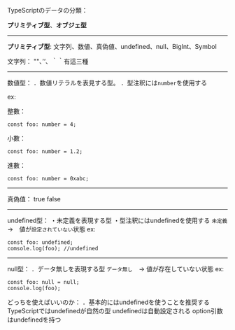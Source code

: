 TypeScriptのデータの分類：

**プリミティブ型**、**オブジェ型**

---
**プリミティブ型**:
文字列、数値、真偽値、undefined、null、BigInt、Symbol


文字列：
""、’’、｀｀有這三種

---

数値型：
．数値リテラルを表見する型。
．型注釈には`number`を使用する

ex:

整數：
```
const foo: number = 4;
```
小數：
```
const foo: number = 1.2;
```

進數：
```
const foo: number = 0xabc;
```

---

真偽值：
true false

---

undefined型：
・未定義を表現する型
・型注釈にはundefinedを使用する
`未定義`　→　値が`設定されていない`状態
ex:
```
const foo: undefined;
comsole.log(foo); //undefined
```
---

null型：
．データ無しを表現する型
`データ無し`　→ 値が存在していない状態
ex:
```
const foo: null = null;
console.log(foo);
```

どっちを使えばいいのか：
．基本的にはundefinedを使うことを推奨する
    TypeScriptではundefinedが自然の型
    undefinedは自動設定される
    option引数はundefinedを持つ